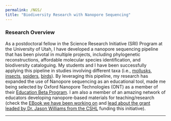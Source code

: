 ```yaml
---
permalink: /NGS/
title: "Biodiversity Research with Nanopore Sequencing"
---
```


### Research Overview

As a postdoctoral fellow in the Science Research Initiative (SRI) Program at the University of Utah, I have developed a nanopore sequencing pipeline that has been pivotal in multiple projects, including phylogenetic reconstructions, affordable molecular species identification, and biodiversity cataloguing. My students and  I have been successfully applying this pipeline in studies involving different taxa (i.e., [mollusks](https://www.ucur.org/2024/nanopore-sequencing-as-a-tool-supporting-pharmacological-research-in-historically-neglected-marine-micromollusks-from-traditional), [insects](https://www.ucur.org/2024/in-the-depths-of-the-understory-costa-rican-associations-between-ants-and-coccoidea-unraveled-using), [spiders](https://www.ucur.org/2024/in-the-depths-of-the-understory-costa-rican-associations-between-ants-and-coccoidea-unraveled-using), [birds](https://our.utah.edu/research-scholarship-opportunities/wilkes-scholars/)). By leveraging this pipeline, my research has expanded the use of Nanopore sequencing as an educational tool, made me being selected by Oxford Nanopore Technologies (ONT) as a member of their [Education Beta Program](https://nanoporetech.com/about/education). I am also a member of an amazing network of educators developing nanopore-based materials for teaching/research (check the [EBook we have been working on](https://github.com/probstrodolfo/ebook-website) and [lead about the grant leaded by Dr. Jason Williams from the CSHL](https://www.nsf.gov/awardsearch/showAward?AWD_ID=2216349&HistoricalAwards=false) funding this initiative).

---
